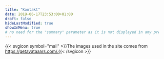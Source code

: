 ```yaml
---
title: "Kontakt"
date: 2019-06-17T23:53:00+01:00
draft: false
hideLastModified: true
showInMenu: true
# no need for the "summary" parameter as it is not displayed in any previews
---
```


{{< svgicon symbol="mail" >}}The images used in the site comes from https://getavataaars.com/.{{< /svgicon >}}
